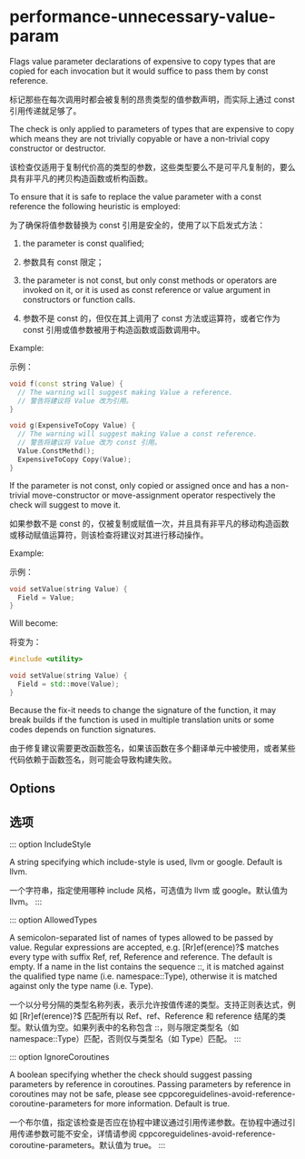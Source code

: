 # performance-unnecessary-value-param

Flags value parameter declarations of expensive to copy types that are copied for each invocation but it would suffice to pass them by const reference.

标记那些在每次调用时都会被复制的昂贵类型的值参数声明，而实际上通过 const 引用传递就足够了。

The check is only applied to parameters of types that are expensive to copy which means they are not trivially copyable or have a non-trivial copy constructor or destructor.

该检查仅适用于复制代价高的类型的参数，这些类型要么不是可平凡复制的，要么具有非平凡的拷贝构造函数或析构函数。

To ensure that it is safe to replace the value parameter with a const reference the following heuristic is employed:

为了确保将值参数替换为 const 引用是安全的，使用了以下启发式方法：

1.  the parameter is const qualified;
1.  参数具有 const 限定；

1.  the parameter is not const, but only const methods or operators are invoked on it, or it is used as const reference or value argument in constructors or function calls.
1.  参数不是 const 的，但仅在其上调用了 const 方法或运算符，或者它作为 const 引用或值参数被用于构造函数或函数调用中。

Example:

示例：

```c++
void f(const string Value) {
  // The warning will suggest making Value a reference.
  // 警告将建议将 Value 改为引用。
}

void g(ExpensiveToCopy Value) {
  // The warning will suggest making Value a const reference.
  // 警告将建议将 Value 改为 const 引用。
  Value.ConstMethd();
  ExpensiveToCopy Copy(Value);
}
```

If the parameter is not const, only copied or assigned once and has a non-trivial move-constructor or move-assignment operator respectively the check will suggest to move it.

如果参数不是 const 的，仅被复制或赋值一次，并且具有非平凡的移动构造函数或移动赋值运算符，则该检查将建议对其进行移动操作。

Example:

示例：

```c++
void setValue(string Value) {
  Field = Value;
}
```

Will become:

将变为：

```c++
#include <utility>

void setValue(string Value) {
  Field = std::move(Value);
}
```

Because the fix-it needs to change the signature of the function, it may break builds if the function is used in multiple translation units or some codes depends on function signatures.

由于修复建议需要更改函数签名，如果该函数在多个翻译单元中被使用，或者某些代码依赖于函数签名，则可能会导致构建失败。

## Options

## 选项

::: option
IncludeStyle

A string specifying which include-style is used, llvm or google. Default is llvm.

一个字符串，指定使用哪种 include 风格，可选值为 llvm 或 google。默认值为 llvm。
:::

::: option
AllowedTypes

A semicolon-separated list of names of types allowed to be passed by value. Regular expressions are accepted, e.g. [Rr]ef(erence)?$ matches every type with suffix Ref, ref, Reference and reference. The default is empty. If a name in the list contains the sequence ::, it is matched against the qualified type name (i.e. namespace::Type), otherwise it is matched against only the type name (i.e. Type).

一个以分号分隔的类型名称列表，表示允许按值传递的类型。支持正则表达式，例如 [Rr]ef(erence)?$ 匹配所有以 Ref、ref、Reference 和 reference 结尾的类型。默认值为空。如果列表中的名称包含 ::，则与限定类型名（如 namespace::Type）匹配，否则仅与类型名（如 Type）匹配。
:::

::: option
IgnoreCoroutines

A boolean specifying whether the check should suggest passing parameters by reference in coroutines. Passing parameters by reference in coroutines may not be safe, please see cppcoreguidelines-avoid-reference-coroutine-parameters for more information. Default is true.

一个布尔值，指定该检查是否应在协程中建议通过引用传递参数。在协程中通过引用传递参数可能不安全，详情请参阅 cppcoreguidelines-avoid-reference-coroutine-parameters。默认值为 true。
:::
